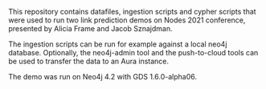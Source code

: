 This repository contains datafiles, ingestion scripts and cypher scripts
that were used to run two link prediction demos on Nodes 2021 conference, presented by Alicia Frame and Jacob Sznajdman.

The ingestion scripts can be run for example against a local neo4j database.
Optionally, the neo4j-admin tool and the push-to-cloud tools can be used to transfer the data to an Aura instance.

The demo was run on Neo4j 4.2 with GDS 1.6.0-alpha06.
